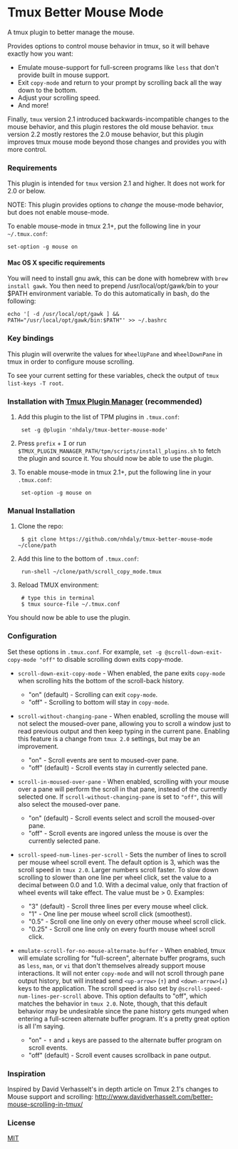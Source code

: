 # Tmux Better Mouse Mode
A tmux plugin to better manage the mouse.

Provides options to control mouse behavior in tmux, so it will behave exactly how you want:
 - Emulate mouse-support for full-screen programs like `less` that don't provide built in mouse support. 
 - Exit `copy-mode` and return to your prompt by scrolling back all the way down to the bottom.
 - Adjust your scrolling speed.
 - And more!

Finally, `tmux` version 2.1 introduced backwards-incompatible changes to the mouse behavior, and this plugin restores the old mouse behavior. `tmux` version 2.2 mostly restores the 2.0 mouse behavior, but this plugin improves tmux mouse mode beyond those changes and provides you with more control.

### Requirements

This plugin is intended for `tmux` version 2.1 and higher. It does not work for 2.0 or below.

NOTE: This plugin provides options to *change* the mouse-mode behavior, but does not enable mouse-mode.

To enable mouse-mode in tmux 2.1+, put the following line in your `~/.tmux.conf`:

    set-option -g mouse on

#### Mac OS X specific requirements

You will need to install gnu awk, this can be done with homebrew with `brew install gawk`. You then need to prepend /usr/local/opt/gawk/bin to your $PATH environment variable. To do this automatically in bash, do the following:

    echo '[ -d /usr/local/opt/gawk ] && PATH="/usr/local/opt/gawk/bin:$PATH"' >> ~/.bashrc

### Key bindings

This plugin will overwrite the values for `WheelUpPane` and `WheelDownPane` in tmux in order to configure mouse scrolling.

To see your current setting for these variables, check the output of `tmux list-keys -T root`.

### Installation with [Tmux Plugin Manager](https://github.com/tmux-plugins/tpm) (recommended)

1. Add this plugin to the list of TPM plugins in `.tmux.conf`:

        set -g @plugin 'nhdaly/tmux-better-mouse-mode'

1. Press `prefix` + <kbd>I</kbd> or run `$TMUX_PLUGIN_MANAGER_PATH/tpm/scripts/install_plugins.sh` to fetch the plugin and source it. You should now be able to
use the plugin.

1. To enable mouse-mode in tmux 2.1+, put the following line in your `.tmux.conf`:

        set-option -g mouse on

### Manual Installation

1. Clone the repo:

        $ git clone https://github.com/nhdaly/tmux-better-mouse-mode ~/clone/path

1. Add this line to the bottom of `.tmux.conf`:

        run-shell ~/clone/path/scroll_copy_mode.tmux

1. Reload TMUX environment:

        # type this in terminal
        $ tmux source-file ~/.tmux.conf

You should now be able to use the plugin.

### Configuration

Set these options in `.tmux.conf`. For example, `set -g @scroll-down-exit-copy-mode "off"` to disable scrolling down exits copy-mode. 

- `scroll-down-exit-copy-mode` - When enabled, the pane exits `copy-mode` when scrolling hits the bottom of the scroll-back history.
  - "on" (default)  - Scrolling can exit `copy-mode`.
  - "off"           - Scrolling to bottom will stay in `copy-mode`.

- `scroll-without-changing-pane` - When enabled, scrolling the mouse will not select the moused-over pane, allowing you to scroll a window just to read previous output and then keep typing in the current pane. Enabling this feature is a change from `tmux 2.0` settings, but may be an improvement.
  - "on"            - Scroll events are sent to moused-over pane.
  - "off" (default) - Scroll events stay in currently selected pane.

- `scroll-in-moused-over-pane` - When enabled, scrolling with your mouse over a pane will perform the scroll in that pane, instead of the currently selected one. If `scroll-without-changing-pane` is set to `"off"`, this will also select the moused-over pane.
  - "on" (default)  - Scroll events select and scroll the moused-over pane.
  - "off"           - Scroll events are ingored unless the mouse is over the currently selected pane.

- `scroll-speed-num-lines-per-scroll` - Sets the number of lines to scroll per mouse wheel scroll event. The default option is 3, which was the scroll speed in `tmux 2.0`. Larger numbers scroll faster. To slow down scrolling to slower than one line per wheel click, set the value to a decimal between 0.0 and 1.0. With a decimal value, only that fraction of wheel events will take effect. The value must be > 0. Examples:
  - "3" (default)   - Scroll three lines per every mouse wheel click.
  - "1"             - One line per mouse wheel scroll click (smoothest).
  - "0.5"           - Scroll one line only on every other mouse wheel scroll click.
  - "0.25"           - Scroll one line only on every fourth mouse wheel scroll click.

- `emulate-scroll-for-no-mouse-alternate-buffer` - When enabled, tmux will emulate scrolling for "full-screen", alternate buffer programs, such as `less`, `man`, or `vi` that don't themselves already support mouse interactions. It will not enter `copy-mode` and will not scroll through pane output history, but will instead send `<up-arrow>` (<kbd>&uparrow;</kbd>) and `<down-arrow>`(<kbd>&downarrow;</kbd>) keys to the application. The scroll speed is also set by `@scroll-speed-num-lines-per-scroll` above.
This option defaults to "off", which matches the behavior in `tmux 2.0`. Note, though, that this default behavior may be undesirable since the pane history gets munged when entering a full-screen alternate buffer program. It's a pretty great option is all I'm saying.
  - "on"            - <kbd>&uparrow;</kbd> and <kbd>&downarrow;</kbd> keys are passed to the alternate buffer program on scroll events.
  - "off" (default) - Scroll event causes scrollback in pane output.

### Inspiration

Inspired by David Verhasselt's in depth article on Tmux 2.1's changes to Mouse support and scrolling:
http://www.davidverhasselt.com/better-mouse-scrolling-in-tmux/

### License
[MIT](LICENSE.md)

